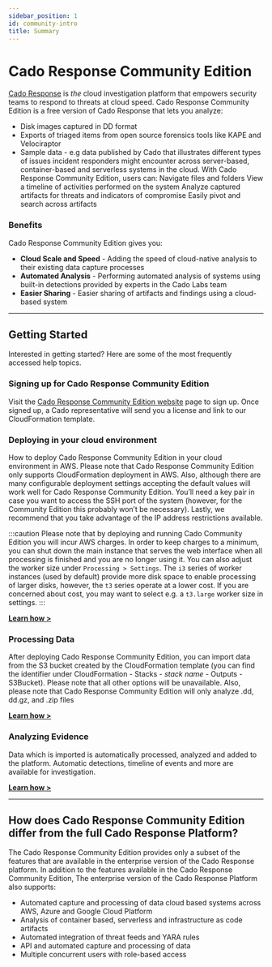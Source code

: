 ```yaml
---
sidebar_position: 1
id: community-intro
title: Summary
---
```


# Cado Response Community Edition
[Cado Response](/cado-response/intro) is *the* cloud investigation platform that empowers security teams to respond to threats at cloud speed. Cado Response Community Edition is a free version of Cado Response that lets you analyze:

- Disk images captured in DD format
- Exports of triaged items from open source forensics tools like KAPE and Velociraptor
- Sample data - e.g data published by Cado that illustrates different types of issues incident responders might encounter across server-based, container-based and serverless systems in the cloud.
With Cado Response Community Edition, users can:
Navigate files and folders 
View a  timeline of activities performed on the system
Analyze captured artifacts for threats and indicators of compromise
Easily pivot and search across artifacts 


### Benefits
Cado Response Community Edition gives you:
- **Cloud Scale and Speed** - Adding the speed of cloud-native analysis to their existing data capture processes
- **Automated Analysis** - Performing automated analysis of systems using built-in detections provided by experts in the Cado Labs team 
- **Easier Sharing** - Easier sharing of artifacts and findings using a cloud-based system
---------

## Getting Started
Interested in getting started?  Here are some of the most frequently accessed help topics. 

### Signing up for Cado Response Community Edition
Visit the [Cado Response Community Edition website](https://www.cadosecurity.com/cado-community-edition/#get-access) page to sign up. Once signed up, a Cado representative will send you a license and link to our CloudFormation template.


### Deploying in your cloud environment
How to deploy Cado Response Community Edition in your cloud environment in AWS. Please note that Cado Response Community Edition only supports CloudFormation deployment in AWS. Also, although there are many configurable deployment settings accepting the default values will work well for Cado Response Community Edition. You’ll need a key pair in case you want to access the SSH port of the system (however, for the Community Edition this probably won’t be necessary). Lastly, we recommend that you take advantage of the IP address restrictions available.

:::caution 
Please note that by deploying and running Cado Community Edition you will incur AWS charges. In order to keep charges to a minimum, you can shut down the main instance that serves the web interface when all processing is finished and you are no longer using it. You can also adjust the worker size under `Processing > Settings`. The `i3` series of worker instances (used by default) provide more disk space to enable processing of larger disks, however, the `t3` series operate at a lower cost. If you are concerned about cost, you may want to select e.g. a `t3.large` worker size in settings.
:::

**[Learn how >](/cado-response/getting-started/deploy/aws-deploy)**


### Processing Data
After deploying Cado Response Community Edition,  you can import data from the S3 bucket created by the CloudFormation template (you can find the identifier under CloudFormation - Stacks - *stack name* - Outputs - S3Bucket). Please note that all other options will be unavailable. Also, please note that Cado Response Community Edition will only analyze .dd, dd.gz, and .zip files

**[Learn how >](/cado-response/importing-data/importing)**

### Analyzing Evidence
Data which is imported is automatically processed, analyzed and added to the platform.  Automatic detections, timeline of events and more are available for investigation.

**[Learn how >](/cado-response/investigating/investigate)**

---------

## How does Cado Response Community Edition differ from the full Cado Response Platform?
The Cado Response Community Edition provides only a subset of the features that are available in the enterprise version of the Cado Response platform.
In addition to the features available in the Cado Response Community Edition, The enterprise version of the Cado Response Platform also supports:

- Automated capture and processing of data cloud based systems across AWS, Azure and Google Cloud Platform
- Analysis of container based, serverless and infrastructure as code artifacts
- Automated integration of threat feeds and YARA rules
- API and automated capture and processing of data
- Multiple concurrent users with role-based access

